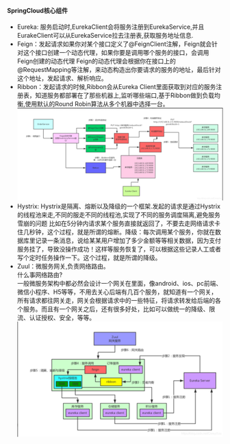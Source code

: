 #### SpringCloud核心组件
* Eureka: 服务启动时,EurekaClient会将服务注册到EurekaService,并且EurakeClient可以从EurekaService拉去注册表,获取服务地址信息.
* Feign：发起请求如果你对某个接口定义了@FeignClient注解，Feign就会针对这个接口创建一个动态代理，如果你要是调用哪个服务的接口，会调用Feign创建的动态代理
Feign的动态代理会根据你在接口上的@RequestMapping等注解，来动态构造出你要请求的服务的地址，最后针对这个地址，发起请求、解析响应。
* Ribbon：发起请求的时候,Ribbon会从Eureka Client里面获取到对应的服务注册表，知道服务都部署在了那些机器上,监听哪些端口,基于Ribbon做到负载均衡,使用默认的Round Robin算法从多个机器中选择一台。<br/>
![ ](/img/20190221210238503.png)
* Hystrix: Hystrix是隔离、熔断以及降级的一个框架.发起的请求是通过Hystrix的线程池来走,不同的服走不同的线程池,实现了不同的服务调度隔离,避免服务雪崩的问题
比如在5分钟内请求某个服务直接就返回了，不要去走网络请求卡住几秒钟，这个过程，就是所谓的熔断。降级：每次调用某个服务，你就在数据库里记录一条消息，说给某某用户增加了多少金额等等相关数据，因为支付服务挂了，导致没操作成功！这样等服务恢复了，可以根据这些记录人工或者写个定时任务操作一下。这个过程，就是所谓的降级。
* Zuul：微服务网关,负责网络路由。<br/>
什么事网络路由?<br/>
一般微服务架构中都必然会设计一个网关在里面，像android、ios、pc前端、微信小程序、H5等等，不用去关心后端有几百个服务，就知道有一个网关，所有请求都往网关走，网关会根据请求中的一些特征，将请求转发给后端的各个服务。而且有一个网关之后，还有很多好处，比如可以做统一的降级、限流、认证授权、安全，等等。<br>
![](/img/20201110213735717.png)

